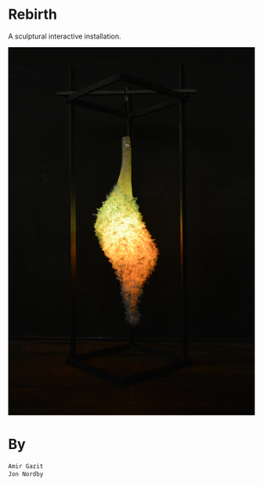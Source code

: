 
# Rebirth

A sculptural interactive installation.

!["Sculpture complete and LED colors on"](./doc/rebirth-1.jpg)


# By

    Amir Gazit
    Jon Nordby
